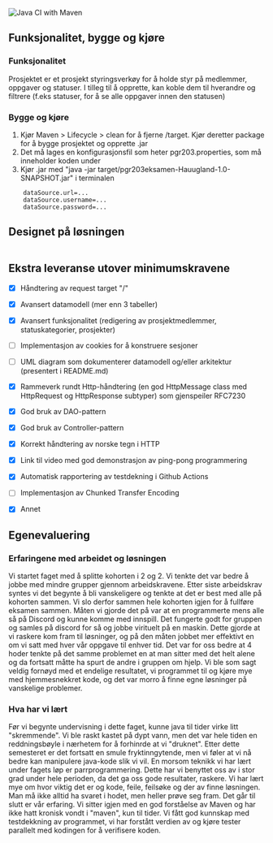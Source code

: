 ![Java CI with Maven](https://github.com/kristiania/pgr203eksamen-Hauugland/workflows/Java%20CI%20with%20Maven/badge.svg)

## Funksjonalitet, bygge og kjøre

### Funksjonalitet
Prosjektet er et prosjekt styringsverkøy for å holde styr på medlemmer, oppgaver og statuser. 
I tilleg til å opprette, kan koble dem til hverandre og filtrere (f.eks statuser, for å se 
alle oppgaver innen den statusen)

### Bygge og kjøre
1) Kjør Maven > Lifecycle > clean for å fjerne /target. Kjør deretter package for å
bygge prosjektet og opprette .jar
2) Det må lages en konfigurasjonsfil som heter pgr203.properties, som må inneholder koden under
3) Kjør .jar med "java -jar target/pgr203eksamen-Hauugland-1.0-SNAPSHOT.jar" i terminalen

``` properties
    dataSource.url=...
    dataSource.username=...
    dataSource.password=...
```


## Designet på løsningen
![]()

## Ekstra leveranse utover minimumskravene
- [x] Håndtering av request target "/"
- [x] Avansert datamodell (mer enn 3 tabeller)
- [x] Avansert funksjonalitet (redigering av prosjektmedlemmer, statuskategorier, prosjekter)
- [ ] Implementasjon av cookies for å konstruere sesjoner
- [ ] UML diagram som dokumenterer datamodell og/eller arkitektur (presentert i README.md)
- [x] Rammeverk rundt Http-håndtering (en god HttpMessage class med HttpRequest og HttpResponse subtyper) som gjenspeiler RFC7230
- [x] God bruk av DAO-pattern
- [x] God bruk av Controller-pattern
- [x] Korrekt håndtering av norske tegn i HTTP
- [x] Link til video med god demonstrasjon av ping-pong programmering
- [x] Automatisk rapportering av testdekning i Github Actions
- [ ] Implementasjon av Chunked Transfer Encoding
- [x] Annet


## Egenevaluering

### Erfaringene med arbeidet og løsningen

Vi startet faget med å splitte kohorten i 2 og 2. Vi tenkte det var bedre å jobbe med mindre grupper gjennom arbeidskravene. Etter siste arbeidskrav syntes vi det begynte å bli vanskeligere og tenkte at det er best med alle på kohorten sammen. Vi slo derfor sammen hele kohorten igjen for å fullføre eksamen sammen. Måten vi gjorde det på var at en programmerte mens alle så på Discord og kunne komme med innspill. 
Det fungerte godt for gruppen og samles på discord for så og jobbe virituelt på en maskin. Dette gjorde at vi raskere kom fram til løsninger, og på den måten jobbet mer effektivt en om vi satt med hver vår oppgave til enhver tid. Det var for oss bedre at 4 hoder tenkte på det samme problemet en at man sitter med det helt alene og da fortsatt måtte ha spurt de andre i gruppen om hjelp. Vi ble som sagt veldig fornøyd med et endelige resultatet, vi programmet til og kjøre mye med hjemmesnekkret kode, og det var morro å finne egne løsninger på vanskelige problemer.   

### Hva har vi lært

Før vi begynte undervisning i dette faget, kunne java til tider virke litt "skremmende". Vi ble raskt kastet på dypt vann, men det var hele tiden en reddningsbøyle i nærhetem for å forhinrde at vi "druknet". Etter dette semesteret er det fortsatt en smule fryktinngytende, men vi føler at vi nå bedre kan manipulere java-kode slik vi vil. En morsom teknikk vi har lært under fagets løp er parrprogrammering. Dette har vi benyttet oss av i stor grad under hele perioden, da det ga oss gode resultater, raskere. Vi har lært mye om hvor viktig det er og kode, feile, feilsøke og der av finne løsningen. Man må ikke alltid ha svaret i hodet, men heller prøve seg fram. Det går til slutt er vår erfaring. Vi sitter igjen med en god forståelse av Maven og har ikke hatt kronisk vondt i "maven", kun til tider. Vi fått god kunnskap med testdekkning av programmet, vi har forstått verdien av og kjøre tester parallelt med kodingen for å verifisere koden.   